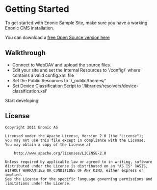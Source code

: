 # Getting Started
To get started with Enonic Sample Site, make sure you have a working Enonic CMS installation.

You can download a [free Open Source version here](http://www.enonic.com/en/downloads)

## Walkthrough
* Connect to WebDAV and upload the source files.
* Edit your site and set the Internal Resources to '/config/<your-config-folder>' where '<your-config-folder> contains a valid config.xml file
* Set the Public Resources to '/_public/themes/<your-theme-folder>'
* Set Device Classification Script to '/libraries/resolvers/device-classification.xsl'

Start developing!

## License

    Copyright 2011 Enonic AS

    Licensed under the Apache License, Version 2.0 (the "License");
    you may not use this file except in compliance with the License.
    You may obtain a copy of the License at

    	http://www.apache.org/licenses/LICENSE-2.0

    Unless required by applicable law or agreed to in writing, software
    distributed under the License is distributed on an "AS IS" BASIS,
    WITHOUT WARRANTIES OR CONDITIONS OF ANY KIND, either express or implied.
    See the License for the specific language governing permissions and
    limitations under the License.

